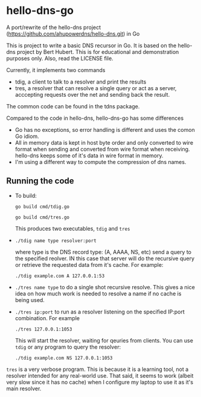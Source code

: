 # hello-dns-go
A port/rewrite of the hello-dns project (https://github.com/ahupowerdns/hello-dns.git) in Go

This is project to write a basic DNS recursor in Go. It is based on the hello-dns project by Bert Hubert.
This is for educational and demonstration purposes only. Also, read the LICENSE file.

Currently, it implements two commands

- tdig, a client to talk to a resolver and print the results
- tres, a resolver that can resolve a single query or act as a server, acccepting requests over the net
  and sending back the result.

The common code can be found in the tdns package.

Compared to the code in hello-dns, hello-dns-go has some differences

- Go has no exceptions, so error handling is different and uses the comon Go idiom.
- All in memory data is kept in host byte order and only converted to wire format when sending and 
  converted from wire format when receiving. hello-dns keeps some of it's data in wire format in memory.
- I'm using a different way to compute the compression of dns names.

## Running the code

- To build: 

  `go build cmd/tdig.go`
  
  `go build cmd/tres.go`
  
  This produces two executables, `tdig` and `tres`

- `./tdig name type resolver:port`

  where type is the DNS record type: (A, AAAA, NS, etc) send a query to the specified reolver. IN this case that server will do the recursive query or retrieve the requested data from it's cache. For example: 
  
  `./tdig example.com A 127.0.0.1:53`
- `./tres name type` to do a single shot recursive resolve. This gives a nice idea on how much work is needed to resolve 
  a name if no cache is being used.
- `./tres ip:port` to run as a resolver listening on the specified IP:port combination.
  For example 
  
  `./tres 127.0.0.1:1053`
  
  This will start the resolver, waiting for qeuries from clients.
  You can use `tdig` or any program to query the resolver:
  
  `./tdig example.com NS 127.0.0.1:1053`
  
`tres` is a very verbose program. This is because it is a learning tool, not a resolver intended for any real-world use.
That said, it seems to work (albeit very slow since it has no cache) when I configure my laptop to use it as it's main 
resolver.
  
